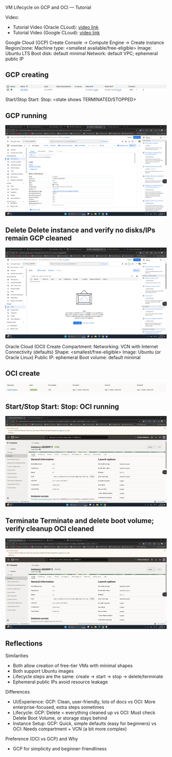 VM Lifecycle on GCP and OCI — Tutorial

Video:
- Tutorial Video (Oracle CLoud): [video link](https://www.loom.com/share/33e2819d0c99418d99488ba1ce0203a3?sid=bfb44b91-c182-479a-a2f2-0fa3a2a8028e) 
- Tutorial Video (Google CLoud): [video link](https://www.loom.com/share/a238a2ade86842d68b4215297b53482d?sid=5ba61ee9-05f4-46e6-bac4-43ab4222abc2)


Google Cloud (GCP)
Create
Console → Compute Engine → Create instance
Region/zone:
Machine type: <smallest available/free-eligible>
Image: Ubuntu LTS
Boot disk: default minimal
Network: default VPC; ephemeral public IP

GCP creating
---
![Alt text](images/creationgooglesloud.png)

Start/Stop
Start:
Stop: <state shows TERMINATED/STOPPED>

GCP running
---
![Alt text](images/cloudrunning.png)

Delete
Delete instance and verify no disks/IPs remain
GCP cleaned
---
![Alt text](images/cleanGCP.png)

Oracle Cloud (OCI)
Create
Compartment:
Networking: VCN with Internet Connectivity (defaults)
Shape: <smallest/free-eligible>
Image: Ubuntu (or Oracle Linux)
Public IP: ephemeral
Boot volume: default minimal

OCI create
---
![Alt text](images/createOCI.png)

Start/Stop
Start:
Stop:
OCI running
---
![Alt text](images/startintorunning.png)

Terminate
Terminate and delete boot volume; verify cleanup
OCI cleaned
---
![Alt text](images/terminated.png)

Reflections
---
Similarities
- Both allow creation of free-tier VMs with minimal shapes
- Both support Ubuntu images
- Lifecycle steps are the same: create → start → stop → delete/terminate
- Ephemeral public IPs avoid resource leakage

Differences
- UI/Experience: GCP: Clean, user-friendly, lots of docs vs OCI: More enterprise-focused, extra steps sometimes
- Lifecycle: GCP: Delete = everything cleaned up vs OCI: Must check Delete Boot Volume, or storage stays behind
- Instance Setup: GCP: Quick, simple defaults (easy for beginners) vs OCI: Needs compartment + VCN (a bit more complex)

Preference (OCI vs GCP) and Why
- GCP for simplicity and beginner-friendliness
